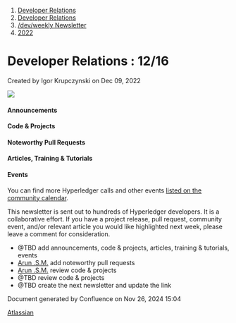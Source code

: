 1. [Developer Relations](index.html)
2. [Developer Relations](Developer-Relations_17170434.html)
3. [/dev/weekly Newsletter](17170445.html)
4. [2022](2022_17170473.html)

# Developer Relations : 12/16

Created by Igor Krupczynski on Dec 09, 2022

![](attachments/17170434/17171308.png?height=169)

#### Announcements

#### Code &amp; Projects

#### Noteworthy Pull Requests

#### Articles, Training &amp; Tutorials

#### Events

You can find more Hyperledger calls and other events [listed on the community calendar](https://lf-hyperledger.atlassian.net/wiki/display/HYP/Calendar+of+Public+Meetings).

This newsletter is sent out to hundreds of Hyperledger developers. It is a collaborative effort. If you have a project release, pull request, community event, and/or relevant article you would like highlighted next week, please leave a comment for consideration.

- @TBD add announcements, code &amp; projects, articles, training &amp; tutorials, events
- [Arun .S.M.](https://lf-hyperledger.atlassian.net/wiki/people/621a0e5097d313006ba7386a?ref=confluence) add noteworthy pull requests
- [Arun .S.M.](https://lf-hyperledger.atlassian.net/wiki/people/621a0e5097d313006ba7386a?ref=confluence) review code &amp; projects
- @TBD review code &amp; projects
- @TBD create the next newsletter and update the link

Document generated by Confluence on Nov 26, 2024 15:04

[Atlassian](http://www.atlassian.com/)
